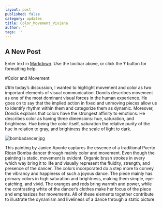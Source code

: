 ```yaml
---
layout: post
published: false
category: updates
title: Color_Movement_Viviana
author: ''
tags: ''
---
```

## A New Post

Enter text in [Markdown](http://daringfireball.net/projects/markdown/). Use the toolbar above, or click the **?** button for formatting help.

#Color and Movement

##In today’s discussion, I wanted to highlight movement and color as two important elements of visual communication. Dondis describes movement as one of the most dominant visual forces in the human experience. He goes on to say that the implied action in fixed and unmoving pieces allow us to identify rhythm within them and categorize them as dynamic. Moreover, Dondis explains that colors have the strongest affinity to emotions. He describes color as having three dimensions: hue, saturation, and brightness. Hue being the color itself, saturation the relative purity of the hue in relation to gray, and brightness the scale of light to dark. 

![bombadancer.jpg]({{site.baseurl}}/assets/bombadancer.jpg)

This painting by Janice Aponte captures the essence of a traditional Puerto Rican Bomba dancer through mainly color and movement. Even though the painting is static, movement is evident. Organic brush strokes in every which way bring it to life and visually represent the fluidity, strength, and presence of the dancer. The colors incorporated do a step more to convey the vibrancy and happiness of such a joyous dance. The piece mainly has primary colors in high saturation and brightness, making them simple, eye-catching, and vivid. The oranges and reds bring warmth and power, while the contrasting white of the dancer’s clothes make her focus of the piece and emphasizes her movements. All of these elements together contribute to illustrate the dynamism and liveliness of a dance through a static picture. 
